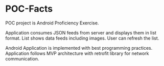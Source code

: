 # POC-Facts 

POC project is Android Proficiency Exercise.

Application consumes JSON feeds from server and displays them in list format.
List shows data feeds including images.
User can refresh the list.

Android Application is implemented with best programming practices.
Application follows MVP architecture with retrofit library for network communication. 

